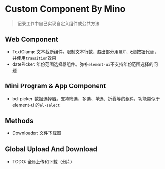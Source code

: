 # Custom Component By Mino

> 记录工作中自己实现自定义组件或公共方法

## Web Component

- TextClamp: 文本截断组件。限制文本行数，超出部分用`展开、收起`按钮代替，并使用`transition`效果
- datePicker: 年份范围选择器组件。弥补`element-ui`不支持年份范围选择的问题

## Mini Program & App Component

- bd-picker: 数据选择器。支持筛选、多选、单选、折叠等的组件，功能类似于 element-ui 的`el-select`

## Methods

- Downloader: 文件下载器

## Global Upload And Download

- TODO: 全局上传和下载（分片）